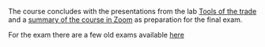 The course concludes with the presentations from the lab [Tools of the 
trade][tools] and a [summary of the course in 
Zoom](https://miun-se.zoom.us/my/dbosk) as preparation for the final exam.

For the exam there are a few old exams available [here][old-exams]

[tools]: https://ver.miun.se/courses/security/dasak/tools.pdf
[old-exams]: https://ver.miun.se/courses/security/dasak/exams
